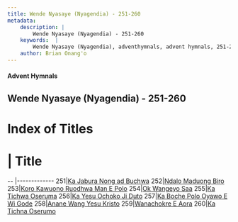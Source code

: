 ```yaml
---
title: Wende Nyasaye (Nyagendia) - 251-260
metadata:
    description: |
        Wende Nyasaye (Nyagendia) - 251-260
    keywords:  |
        Wende Nyasaye (Nyagendia), adventhymnals, advent hymnals, 251-260
    author: Brian Onang'o
---
```


#### Advent Hymnals
## Wende Nyasaye (Nyagendia) - 251-260

# Index of Titles
# | Title                        
-- |-------------
251|[Ka Jabura Nong ad Buchwa](/wende-nyasaye/201-300/251-260/Ka-Jabura-Nong-ad-Buchwa)
252|[Ndalo Maduong Biro](/wende-nyasaye/201-300/251-260/Ndalo-Maduong-Biro)
253|[Koro Kawuono Ruodhwa Man E Polo](/wende-nyasaye/201-300/251-260/Koro-Kawuono-Ruodhwa-Man-E-Polo)
254|[Ok Wangeyo Saa](/wende-nyasaye/201-300/251-260/Ok-Wangeyo-Saa)
255|[Ka Tichwa Oseruma](/wende-nyasaye/201-300/251-260/Ka-Tichwa-Oseruma)
256|[Ka Yesu Ochoko Ji Duto](/wende-nyasaye/201-300/251-260/Ka-Yesu-Ochoko-Ji-Duto)
257|[Ka Boche Polo Oyawo E Wi Gode](/wende-nyasaye/201-300/251-260/Ka-Boche-Polo-Oyawo-E-Wi-Gode)
258|[Anane Wang Yesu Kristo](/wende-nyasaye/201-300/251-260/Anane-Wang-Yesu-Kristo)
259|[Wanachokre E Aora](/wende-nyasaye/201-300/251-260/Wanachokre-E-Aora)
260|[Ka Tichna Oserumo](/wende-nyasaye/201-300/251-260/Ka-Tichna-Oserumo)